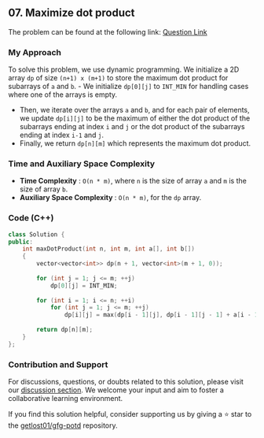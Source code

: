 ## 07. Maximize dot product
The problem can be found at the following link: [Question Link](https://www.geeksforgeeks.org/problems/maximize-dot-product2649/1)

### My Approach
To solve this problem, we use dynamic programming. We initialize a 2D array `dp` of size `(n+1) x (m+1)` to store the maximum dot product for subarrays of `a` and `b`. - We initialize `dp[0][j]` to `INT_MIN` for handling cases where one of the arrays is empty. 
- Then, we iterate over the arrays `a` and `b`, and for each pair of elements, we update `dp[i][j]` to be the maximum of either the dot product of the subarrays ending at index `i` and `j` or the dot product of the subarrays ending at index `i-1` and `j`. 
- Finally, we return `dp[n][m]` which represents the maximum dot product.

### Time and Auxiliary Space Complexity
- **Time Complexity** : `O(n * m)`, where `n` is the size of array `a` and `m` is the size of array `b`.
- **Auxiliary Space Complexity** : `O(n * m)`, for the `dp` array.

### Code (C++)
```cpp
class Solution {
public:
    int maxDotProduct(int n, int m, int a[], int b[]) 
    { 
        vector<vector<int>> dp(n + 1, vector<int>(m + 1, 0));
        
        for (int j = 1; j <= m; ++j)
            dp[0][j] = INT_MIN;
        
        for (int i = 1; i <= n; ++i)
            for (int j = 1; j <= m; ++j)
                dp[i][j] = max(dp[i - 1][j], dp[i - 1][j - 1] + a[i - 1] * b[j - 1]);
        
        return dp[n][m];
    } 
};
```

### Contribution and Support

For discussions, questions, or doubts related to this solution, please visit our [discussion section](https://github.com/getlost01/gfg-potd/discussions). We welcome your input and aim to foster a collaborative learning environment.

If you find this solution helpful, consider supporting us by giving a ⭐ star to the [getlost01/gfg-potd](https://github.com/getlost01/gfg-potd) repository.